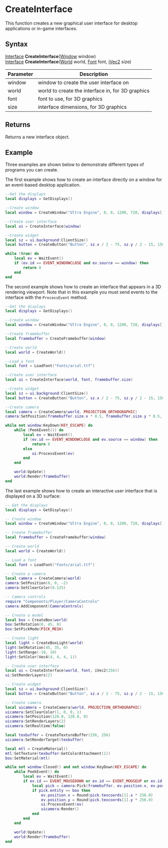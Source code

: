 # CreateInterface

This function creates a new graphical user interface for desktop applications or in-game interfaces.

## Syntax

[Interface](Interface.md) **CreateInterface**([Window](Window.md) window) <br>
[Interface](Interface.md) **CreateInterface**([World](World.md) world, [Font](Font.md) font, [iVec2](iVec2.md) size)

| Parameter | Description |
| --- | --- |
| window | window to create the user interface on |
| world | world to create the interface in, for 3D graphics |
| font | font to use, for 3D graphics |
| size | interface dimensions, for 3D graphics |

## Returns

Returns a new interface object.

## Example

Three examples are shown below to demonstrate different types of programs you can create.

The first example shows how to create an interface directly on a window for an event-based desktop application.

```lua
--Get the displays
local displays = GetDisplays()

--Create window
local window = CreateWindow("Ultra Engine", 0, 0, 1280, 720, displays[1])

--Create user interface
local ui = CreateInterface(window)

--Create widget
local sz = ui.background:ClientSize()
local button = CreateButton("Button", sz.x / 2 - 75, sz.y / 2 - 15, 150, 30, ui.background)

while (true) do
    local ev = WaitEvent()
    if (ev.id == EVENT_WINDOWCLOSE and ev.source == window) then
        return 0
    end
end
```

The second example shows how to create an interface that appears in a 3D rendering viewport. Note that in this example you must send events to the interface with the `ProcessEvent` method.

```lua
--Get the displays
local displays = GetDisplays()

--Create window
local window = CreateWindow("Ultra Engine", 0, 0, 1280, 720, displays[1])

--Create framebuffer
local framebuffer = CreateFramebuffer(window)

--Create world
local world = CreateWorld()

--Load a font
local font = LoadFont("Fonts/arial.ttf")

--Create user interface
local ui = CreateInterface(world, font, framebuffer.size)

--Create widget
local sz = ui.background:ClientSize()
local button = CreateButton("Button", sz.x / 2 - 75, sz.y / 2 - 15, 150, 30, ui.background)

--Create camera
local camera = CreateCamera(world, PROJECTION_ORTHOGRAPHIC)
camera:SetPosition(framebuffer.size.x * 0.5, framebuffer.size.y * 0.5, 0)

while not window:KeyDown(KEY_ESCAPE) do
    while (PeekEvent()) do
        local ev = WaitEvent()
        if (ev.id == EVENT_WINDOWCLOSE and ev.source == window) then
            return 0
        else
            ui:ProcessEvent(ev)
        end
    end

    world:Update()
    world:Render(framebuffer)
end
```

The last example shows how to create an interactive user interface that is displayed on a 3D surface:

```lua
-- Get the displays
local displays = GetDisplays()

-- Create window
local window = CreateWindow("Ultra Engine", 0, 0, 1280, 720, displays[1])

-- Create framebuffer
local framebuffer = CreateFramebuffer(window)

-- Create world
local world = CreateWorld()

-- Load a font
local font = LoadFont("Fonts/arial.ttf")

-- Create a camera
local camera = CreateCamera(world)
camera:SetPosition(0, 0, -2)
camera:SetClearColor(0.125)

-- Camera controls
require "Components/Player/CameraControls"
camera:AddComponent(CameraControls)

-- Create a model
local box = CreateBox(world)
box:SetRotation(0, 45, 0)
box:SetPickMode(PICK_MESH)

-- Create light
local light = CreateBoxLight(world)
light:SetRotation(45, 35, 0)
light:SetRange(-10, 10)
light:SetColor(Vec4(4, 4, 4, 1))

-- Create user interface
local ui = CreateInterface(world, font, iVec2(256))
ui:SetRenderLayers(2)

-- Create widget
local sz = ui.background:ClientSize()
local button = CreateButton("Button", sz.x / 2 - 75, sz.y / 2 - 15, 150, 30, ui.background)

-- Create camera
local uicamera = CreateCamera(world, PROJECTION_ORTHOGRAPHIC)
uicamera:SetClearColor(1, 0, 0, 1)
uicamera:SetPosition(128.0, 128.0, 0)
uicamera:SetRenderLayers(2)
uicamera:SetRealtime(false)

local texbuffer = CreateTextureBuffer(256, 256)
uicamera:SetRenderTarget(texbuffer)

local mtl = CreateMaterial()
mtl:SetTexture(texbuffer:GetColorAttachment(1))
box:SetMaterial(mtl)

while not window:Closed() and not window:KeyDown(KEY_ESCAPE) do
    while PeekEvent() do
        local ev = WaitEvent()
        if ev.id == EVENT_MOUSEDOWN or ev.id == EVENT_MOUSEUP or ev.id == EVENT_MOUSEMOVE then
            local pick = camera:Pick(framebuffer, ev.position.x, ev.position.y, 0, true)
            if pick.entity == box then
                ev.position.x = Round(pick.texcoords[1].x * 256.0)
                ev.position.y = Round(pick.texcoords[1].y * 256.0)
                ui:ProcessEvent(ev)
                uicamera:Render()
            end
        end
    end

    world:Update()
    world:Render(framebuffer)
end
```

